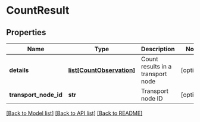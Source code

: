 # CountResult

## Properties
Name | Type | Description | Notes
------------ | ------------- | ------------- | -------------
**details** | [**list[CountObservation]**](CountObservation.md) | Count results in a transport node | [optional] 
**transport_node_id** | **str** | Transport node ID | [optional] 

[[Back to Model list]](../README.md#documentation-for-models) [[Back to API list]](../README.md#documentation-for-api-endpoints) [[Back to README]](../README.md)

